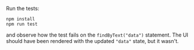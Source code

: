 Run the tests:
```
npm install
npm run test
```
and observe how the test fails on the `findByText("data")` statement. The UI should have been rendered with the updated `"data"` state, but it wasn't.

